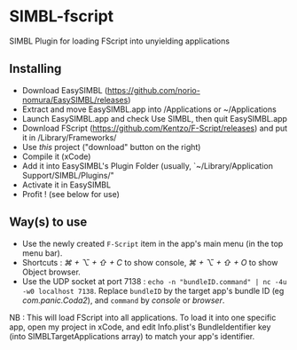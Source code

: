 # SIMBL-fscript
SIMBL Plugin for loading FScript into unyielding applications

## Installing
* Download EasySIMBL (https://github.com/norio-nomura/EasySIMBL/releases)
* Extract and move EasySIMBL.app into /Applications or ~/Applications
* Launch EasySIMBL.app and check Use SIMBL, then quit EasySIMBL.app
* Download FScript (https://github.com/Kentzo/F-Script/releases) and put it in /Library/Frameworks/
* Use *this* project ("download" button on the right)
* Compile it (xCode)
* Add it into EasySIMBL's Plugin Folder (usually, `~/Library/Application Support/SIMBL/Plugins/"
* Activate it in EasySIMBL
* Profit ! (see below for use)

## Way(s) to use
* Use the newly created `F-Script` item in the app's main menu (in the top menu bar).
* Shortcuts : *⌘ + ⌥ + ⇧ + C* to show console, *⌘ + ⌥ + ⇧ + O* to show Object browser.
* Use the UDP socket at port 7138 : `echo -n "bundleID.command" | nc -4u -w0 localhost 7138`. Replace `bundleID` by the target app's bundle ID (eg *com.panic.Coda2*), and `command` by *console* or *browser*.

NB : This will load FScript into all applications. To load it into one specific app, open my project in xCode, and edit Info.plist's BundleIdentifier key (into SIMBLTargetApplications array) to match your app's identifier.
